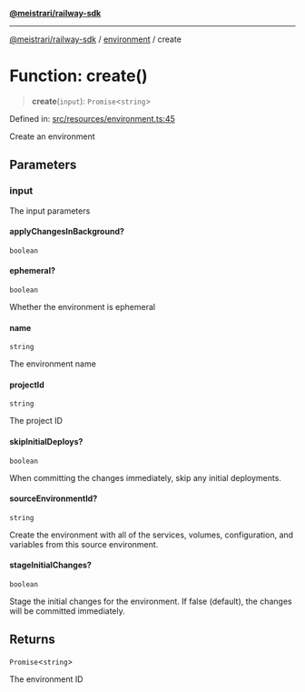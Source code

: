 [**@meistrari/railway-sdk**](../../README.md)

***

[@meistrari/railway-sdk](../../README.md) / [environment](../README.md) / create

# Function: create()

> **create**(`input`): `Promise`\<`string`\>

Defined in: [src/resources/environment.ts:45](https://github.com/meistrari/railway-sdk/blob/f6f55aef3c274b44e5878f0130638d64cd35423c/src/resources/environment.ts#L45)

Create an environment

## Parameters

### input

The input parameters

#### applyChangesInBackground?

`boolean`

#### ephemeral?

`boolean`

Whether the environment is ephemeral

#### name

`string`

The environment name

#### projectId

`string`

The project ID

#### skipInitialDeploys?

`boolean`

When committing the changes immediately, skip any initial deployments.

#### sourceEnvironmentId?

`string`

Create the environment with all of the services, volumes, configuration, and variables from this source environment.

#### stageInitialChanges?

`boolean`

Stage the initial changes for the environment. If false (default), the changes will be committed immediately.

## Returns

`Promise`\<`string`\>

The environment ID
